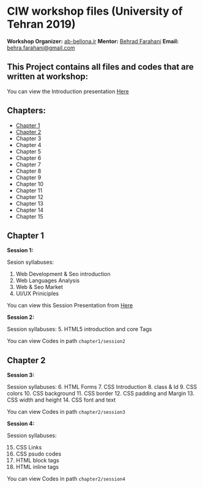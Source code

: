 # CIW workshop files (University of Tehran 2019)

**Workshop Organizer:** [ab-bellona.ir](https://ab-bellona.ir)
**Mentor:** [Behrad Farahani](http://behradfarahani.ir)
**Email:** [behra.farahani@gmail.com](mailto:behrad.farahani@gmail.com)

## This Project contains all files and codes that are written at workshop:

You can view the Introduction presentation [Here](https://www.slideshare.net/BehradFarahani/ciw-workshop-introduction)


## Chapters:
 - [Chapter 1](#chapter-1)
 - [Chapter 2](#chapter-2)
 - Chapter 3
 - Chapter 4
 - Chapter 5
 - Chapter 6
 - Chapter 7
 - Chapter 8
 - Chapter 9
 - Chapter 10
 - Chapter 11
 - Chapter 12
 - Chapter 13
 - Chapter 14
 - Chapter 15


## Chapter 1
**Session 1:**

Sesion syllabuses:
 1. Web Development & Seo introduction
 2. Web Languages Analysis
 3. Web & Seo Market
 4. UI/UX Priniciples

You can view this Session Presentation from [Here](https://www.slideshare.net/BehradFarahani/ciw-workshop-session-1)

**Session 2:**

Session syllabuses:
 5. HTML5 introduction and core Tags

You can view Codes in path `chapter1/session2`


## Chapter 2
**Session 3:**

Session syllabuses:
 6. HTML Forms
 7. CSS Introduction
 8. class & Id
 9. CSS colors
 10. CSS background
 11. CSS border
 12. CSS padding and Margin
 13. CSS width and height
 14. CSS font and text

You can view Codes in path `chapter2/session3`

**Session 4:**

Session syllabuses:

 15. CSS Links
 16. CSS psudo codes
 17. HTML block tags
 18. HTML inline tags

You can view Codes in path `chapter2/session4`
